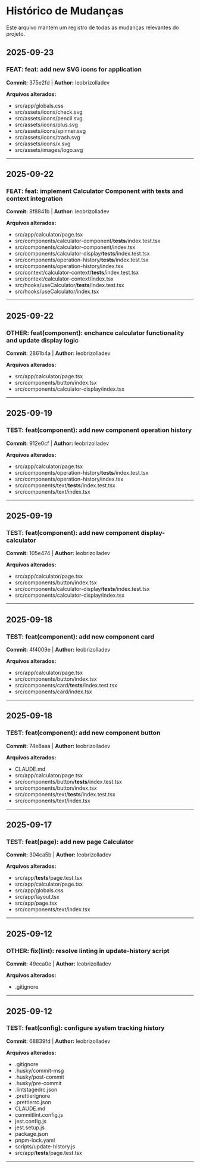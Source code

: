 # Histórico de Mudanças

Este arquivo mantém um registro de todas as mudanças relevantes do projeto.

## 2025-09-23

### FEAT: feat: add new SVG icons for application

**Commit:** 375e2fd | **Author:** leobrizolladev

**Arquivos alterados:**

- src/app/globals.css
- src/assets/icons/check.svg
- src/assets/icons/pencil.svg
- src/assets/icons/plus.svg
- src/assets/icons/spinner.svg
- src/assets/icons/trash.svg
- src/assets/icons/x.svg
- src/assets/images/logo.svg

---

## 2025-09-22

### FEAT: feat: implement Calculator Component with tests and context integration

**Commit:** 8f8841b | **Author:** leobrizolladev

**Arquivos alterados:**

- src/app/calculator/page.tsx
- src/components/calculator-component/**tests**/index.test.tsx
- src/components/calculator-component/index.tsx
- src/components/calculator-display/**tests**/index.test.tsx
- src/components/operation-history/**tests**/index.test.tsx
- src/components/operation-history/index.tsx
- src/context/calculator-context/**tests**/index.test.tsx
- src/context/calculator-context/index.tsx
- src/hooks/useCalculator/**tests**/index.test.tsx
- src/hooks/useCalculator/index.tsx

---

## 2025-09-22

### OTHER: feat(component): enchance calculator functionality and update display logic

**Commit:** 2861b4a | **Author:** leobrizolladev

**Arquivos alterados:**

- src/app/calculator/page.tsx
- src/components/button/index.tsx
- src/components/calculator-display/index.tsx

---

## 2025-09-19

### TEST: feat(component): add new component operation history

**Commit:** 912e0cf | **Author:** leobrizolladev

**Arquivos alterados:**

- src/app/calculator/page.tsx
- src/components/operation-history/**tests**/index.test.tsx
- src/components/operation-history/index.tsx
- src/components/text/**tests**/index.test.tsx
- src/components/text/index.tsx

---

## 2025-09-19

### TEST: feat(component): add new component display-calculator

**Commit:** 105e474 | **Author:** leobrizolladev

**Arquivos alterados:**

- src/app/calculator/page.tsx
- src/components/button/index.tsx
- src/components/calculator-display/**tests**/index.test.tsx
- src/components/calculator-display/index.tsx

---

## 2025-09-18

### TEST: feat(component): add new component card

**Commit:** 4f4009e | **Author:** leobrizolladev

**Arquivos alterados:**

- src/app/calculator/page.tsx
- src/components/button/index.tsx
- src/components/card/**tests**/index.test.tsx
- src/components/card/index.tsx

---

## 2025-09-18

### TEST: feat(component): add new component button

**Commit:** 74e8aaa | **Author:** leobrizolladev

**Arquivos alterados:**

- CLAUDE.md
- src/app/calculator/page.tsx
- src/components/button/**tests**/index.test.tsx
- src/components/button/index.tsx
- src/components/text/**tests**/index.test.tsx
- src/components/text/index.tsx

---

## 2025-09-17

### TEST: feat(page): add new page Calculator

**Commit:** 304ca5b | **Author:** leobrizolladev

**Arquivos alterados:**

- src/app/**tests**/page.test.tsx
- src/app/calculator/page.tsx
- src/app/globals.css
- src/app/layout.tsx
- src/app/page.tsx
- src/components/text/index.tsx

---

## 2025-09-12

### OTHER: fix(lint): resolve linting in update-history script

**Commit:** 49eca0e | **Author:** leobrizolladev

**Arquivos alterados:**

- .gitignore

---

## 2025-09-12

### TEST: feat(config): configure system tracking history

**Commit:** 68839fd | **Author:** leobrizolladev

**Arquivos alterados:**

- .gitignore
- .husky/commit-msg
- .husky/post-commit
- .husky/pre-commit
- .lintstagedrc.json
- .prettierignore
- .prettierrc.json
- CLAUDE.md
- commitlint.config.js
- jest.config.js
- jest.setup.js
- package.json
- pnpm-lock.yaml
- scripts/update-history.js
- src/app/**tests**/page.test.tsx

---

